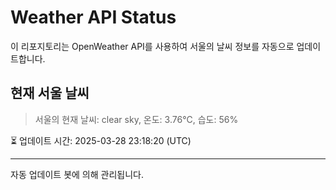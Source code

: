 
# Weather API Status

이 리포지토리는 OpenWeather API를 사용하여 서울의 날씨 정보를 자동으로 업데이트합니다.

## 현재 서울 날씨
> 서울의 현재 날씨: clear sky, 온도: 3.76°C, 습도: 56%

⏳ 업데이트 시간: 2025-03-28 23:18:20 (UTC)

---
자동 업데이트 봇에 의해 관리됩니다.
